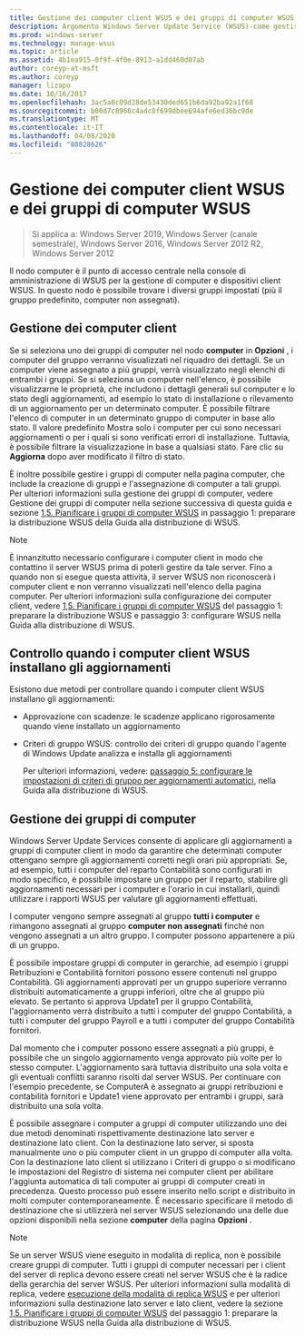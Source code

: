```yaml
---
title: Gestione dei computer client WSUS e dei gruppi di computer WSUS
description: Argomento Windows Server Update Service (WSUS)-come gestire i computer e i gruppi client
ms.prod: windows-server
ms.technology: manage-wsus
ms.topic: article
ms.assetid: 4b1ea915-0f9f-4f0e-8913-a1dd460d07ab
author: coreyp-at-msft
ms.author: coreyp
manager: lizapo
ms.date: 10/16/2017
ms.openlocfilehash: 3ac5a0c09d28de53430ded651b6da92ba92a1f68
ms.sourcegitcommit: b00d7c8968c4adc8f699dbee694afe6ed36bc9de
ms.translationtype: MT
ms.contentlocale: it-IT
ms.lasthandoff: 04/08/2020
ms.locfileid: "80828626"
---
```

# <a name="managing-wsus-client-computers-and-wsus-computer-groups"></a>Gestione dei computer client WSUS e dei gruppi di computer WSUS

>Si applica a: Windows Server 2019, Windows Server (canale semestrale), Windows Server 2016, Windows Server 2012 R2, Windows Server 2012

Il nodo computer è il punto di accesso centrale nella console di amministrazione di WSUS per la gestione di computer e dispositivi client WSUS. In questo nodo è possibile trovare i diversi gruppi impostati (più il gruppo predefinito, computer non assegnati).

## <a name="managing-client-computers"></a>Gestione dei computer client
Se si seleziona uno dei gruppi di computer nel nodo **computer** in **Opzioni** , i computer del gruppo verranno visualizzati nel riquadro dei dettagli. Se un computer viene assegnato a più gruppi, verrà visualizzato negli elenchi di entrambi i gruppi. Se si seleziona un computer nell'elenco, è possibile visualizzarne le proprietà, che includono i dettagli generali sul computer e lo stato degli aggiornamenti, ad esempio lo stato di installazione o rilevamento di un aggiornamento per un determinato computer. È possibile filtrare l'elenco di computer in un determinato gruppo di computer in base allo stato. Il valore predefinito Mostra solo i computer per cui sono necessari aggiornamenti o per i quali si sono verificati errori di installazione. Tuttavia, è possibile filtrare la visualizzazione in base a qualsiasi stato. Fare clic su **Aggiorna** dopo aver modificato il filtro di stato.

È inoltre possibile gestire i gruppi di computer nella pagina computer, che include la creazione di gruppi e l'assegnazione di computer a tali gruppi. Per ulteriori informazioni sulla gestione dei gruppi di computer, vedere Gestione dei gruppi di computer nella sezione successiva di questa guida e sezione [1,5. Pianificare i gruppi di computer WSUS](../plan/plan-your-wsus-deployment.md#15-plan-wsus-computer-groups) in passaggio 1: preparare la distribuzione WSUS della Guida alla distribuzione di WSUS.

> [!NOTE]
> È innanzitutto necessario configurare i computer client in modo che contattino il server WSUS prima di poterli gestire da tale server. Fino a quando non si esegue questa attività, il server WSUS non riconoscerà i computer client e non verranno visualizzati nell'elenco della pagina computer. Per ulteriori informazioni sulla configurazione dei computer client, vedere [1,5. Pianificare i gruppi di computer WSUS](../plan/plan-your-wsus-deployment.md#15-plan-wsus-computer-groups) del passaggio 1: preparare la distribuzione WSUS e passaggio 3: configurare WSUS nella Guida alla distribuzione di WSUS.

## <a name="controlling-when-wsus-client-computers-install-updates"></a>Controllo quando i computer client WSUS installano gli aggiornamenti
Esistono due metodi per controllare quando i computer client WSUS installano gli aggiornamenti:

-   Approvazione con scadenze: le scadenze applicano rigorosamente quando viene installato un aggiornamento

-   Criteri di gruppo WSUS: controllo dei criteri di gruppo quando l'agente di Windows Update analizza e installa gli aggiornamenti

    Per ulteriori informazioni, vedere: [passaggio 5: configurare le impostazioni di criteri di gruppo per aggiornamenti automatici](../deploy/4-configure-group-policy-settings-for-automatic-updates.md), nella Guida alla distribuzione di WSUS.

## <a name="managing-computer-groups"></a>Gestione dei gruppi di computer
Windows Server Update Services consente di applicare gli aggiornamenti a gruppi di computer client in modo da garantire che determinati computer ottengano sempre gli aggiornamenti corretti negli orari più appropriati. Se, ad esempio, tutti i computer del reparto Contabilità sono configurati in modo specifico, è possibile impostare un gruppo per il reparto, stabilire gli aggiornamenti necessari per i computer e l'orario in cui installarli, quindi utilizzare i rapporti WSUS per valutare gli aggiornamenti effettuati.

I computer vengono sempre assegnati al gruppo **tutti i computer** e rimangono assegnati al gruppo **computer non assegnati** finché non vengono assegnati a un altro gruppo. I computer possono appartenere a più di un gruppo.

È possibile impostare gruppi di computer in gerarchie, ad esempio i gruppi Retribuzioni e Contabilità fornitori possono essere contenuti nel gruppo Contabilità. Gli aggiornamenti approvati per un gruppo superiore verranno distribuiti automaticamente a gruppi inferiori, oltre che al gruppo più elevato. Se pertanto si approva Update1 per il gruppo Contabilità, l'aggiornamento verrà distribuito a tutti i computer del gruppo Contabilità, a tutti i computer del gruppo Payroll e a tutti i computer del gruppo Contabilità fornitori.

Dal momento che i computer possono essere assegnati a più gruppi, è possibile che un singolo aggiornamento venga approvato più volte per lo stesso computer. L'aggiornamento sarà tuttavia distribuito una sola volta e gli eventuali conflitti saranno risolti dal server WSUS. Per continuare con l'esempio precedente, se ComputerA è assegnato ai gruppi retribuzioni e contabilità fornitori e Update1 viene approvato per entrambi i gruppi, sarà distribuito una sola volta.

È possibile assegnare i computer a gruppi di computer utilizzando uno dei due metodi denominati rispettivamente destinazione lato server e destinazione lato client. Con la destinazione lato server, si sposta manualmente uno o più computer client in un gruppo di computer alla volta. Con la destinazione lato client si utilizzano i Criteri di gruppo o si modificano le impostazioni del Registro di sistema nei computer client per abilitare l'aggiunta automatica di tali computer ai gruppi di computer creati in precedenza. Questo processo può essere inserito nello script e distribuito in molti computer contemporaneamente. È necessario specificare il metodo di destinazione che si utilizzerà nel server WSUS selezionando una delle due opzioni disponibili nella sezione **computer** della pagina **Opzioni** .

> [!NOTE]
> Se un server WSUS viene eseguito in modalità di replica, non è possibile creare gruppi di computer. Tutti i gruppi di computer necessari per i client del server di replica devono essere creati nel server WSUS che è la radice della gerarchia del server WSUS. Per ulteriori informazioni sulla modalità di replica, vedere [esecuzione della modalità di replica WSUS](running-wsus-replica-mode.md) e per ulteriori informazioni sulla destinazione lato server e lato client, vedere la sezione [1,5. Pianificare i gruppi di computer WSUS](../plan/plan-your-wsus-deployment.md#15-plan-wsus-computer-groups) del passaggio 1: preparare la distribuzione WSUS nella Guida alla distribuzione di WSUS.


